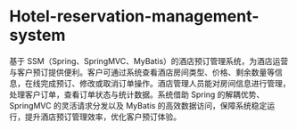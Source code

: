 # Hotel-reservation-management-system
基于 SSM（Spring、SpringMVC、MyBatis）的酒店预订管理系统，为酒店运营与客户预订提供便利。客户可通过系统查看酒店房间类型、价格、剩余数量等信息，在线完成预订、修改或取消订单操作。酒店管理人员能对房间信息进行管理，处理客户订单，查看订单状态与统计数据。系统借助 Spring 的解耦优势、SpringMVC 的灵活请求分发以及 MyBatis 的高效数据访问，保障系统稳定运行，提升酒店预订管理效率，优化客户预订体验。 
